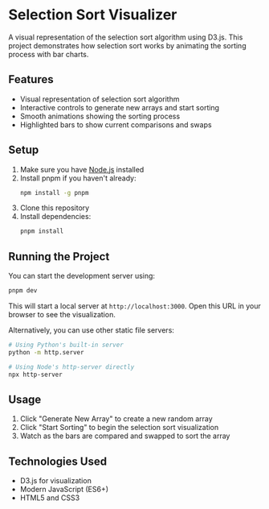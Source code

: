 # Selection Sort Visualizer

A visual representation of the selection sort algorithm using D3.js. This project demonstrates how selection sort works by animating the sorting process with bar charts.

## Features

- Visual representation of selection sort algorithm
- Interactive controls to generate new arrays and start sorting
- Smooth animations showing the sorting process
- Highlighted bars to show current comparisons and swaps

## Setup

1. Make sure you have [Node.js](https://nodejs.org/) installed
2. Install pnpm if you haven't already:
   ```bash
   npm install -g pnpm
   ```
3. Clone this repository
4. Install dependencies:
   ```bash
   pnpm install
   ```

## Running the Project

You can start the development server using:

```bash
pnpm dev
```

This will start a local server at `http://localhost:3000`. Open this URL in your browser to see the visualization.

Alternatively, you can use other static file servers:

```bash
# Using Python's built-in server
python -m http.server

# Using Node's http-server directly
npx http-server
```

## Usage

1. Click "Generate New Array" to create a new random array
2. Click "Start Sorting" to begin the selection sort visualization
3. Watch as the bars are compared and swapped to sort the array

## Technologies Used

- D3.js for visualization
- Modern JavaScript (ES6+)
- HTML5 and CSS3
